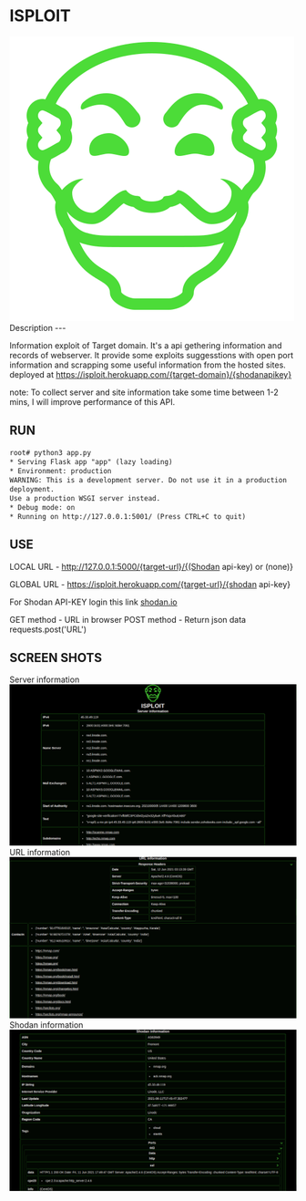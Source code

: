 # ISPLOIT
<img src="static/logo.png">
Description
---

Information exploit of Target domain. It's a api gethering information and records of webserver. It provide some exploits suggesstions with open port information and scrapping some useful information from the hosted sites. deployed at https://isploit.herokuapp.com/{target-domain}/{shodanapikey}

note: To collect server and site information take some time between 1-2 mins, I will improve performance of this API. 

RUN
---
    root# python3 app.py
    * Serving Flask app "app" (lazy loading)
    * Environment: production
    WARNING: This is a development server. Do not use it in a production deployment.
    Use a production WSGI server instead.
    * Debug mode: on
    * Running on http://127.0.0.1:5001/ (Press CTRL+C to quit)


USE
---

LOCAL URL - http://127.0.0.1:5000/{target-url}/{(Shodan api-key) or (none)}

GLOBAL URL - https://isploit.herokuapp.com/{target-url}/{shodan api-key}

For Shodan API-KEY login this link <a href="https://www.shodan.io">shodan.io</a>

GET method - URL in browser
POST method - Return json data
    requests.post('URL')

SCREEN SHOTS
---
Server information
<img src="static/server information.png">
URL information
<img src="static/url information.png">
Shodan information
<img src="static/shodan information.png">